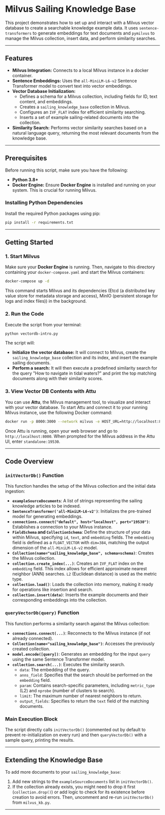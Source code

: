 # Milvus Sailing Knowledge Base

This project demonstrates how to set up and interact with a Milvus vector database to create a searchable knowledge example data. It uses `sentence-transformers` to generate embeddings for text documents and `pymilvus` to manage the Milvus collection, insert data, and perform similarity searches.

---

## Features

* **Milvus Integration:** Connects to a local Milvus instance in a docker container.
* **Sentence Embeddings:** Uses the `all-MiniLM-L6-v2` Sentence Transformer model to convert text into vector embeddings.
* **Vector Database Initialization:**
    * Defines a schema for a Milvus collection, including fields for ID, text content, and embeddings.
    * Creates a `sailing_knowledge_base` collection in Milvus.
    * Configures an `IVF_FLAT` index for efficient similarity searching.
    * Inserts a set of example sailing-related documents into the collection.
* **Similarity Search:** Performs vector similarity searches based on a natural language query, returning the most relevant documents from the knowledge base.

---

## Prerequisites

Before running this script, make sure you have the following:

* **Python 3.8+**
* **Docker Engine:** Ensure **Docker Engine** is installed and running on your system. This is crucial for running Milvus.

### Installing Python Dependencies

Install the required Python packages using pip:

```bash
pip install -r requirements.txt
```

---

## Getting Started

### 1. Start Milvus

Make sure your **Docker Engine** is running. Then, navigate to this directory containing your `docker-compose.yaml` and start the Milvus containers:

```bash
docker-compose up -d
```

This command starts Milvus and its dependencies (Etcd (a distributed key value store for metadata storage and access), MinIO (persistent storage for logs and index files)) in the background.

### 2. Run the Code

Execute the script from your terminal:

```bash
python vectordb-intro.py
```

The script will:
* **Initialize the vector database:** It will connect to Milvus, create the `sailing_knowledge_base` collection and its index, and insert the example sailing documents.
* **Perform a search:** It will then execute a predefined similarity search for the query "How to navigate in tidal waters?" and print the top matching documents along with their similarity scores.

### 3. View Vector DB Contents with Attu

You can use **Attu**, the Milvus management tool, to visualize and interact with your vector database. To start Attu and connect it to your running Milvus instance, use the following Docker command:

```bash
docker run -p 8000:3000 --network milvus -e HOST_URL=http://localhost:8000 -e MILVUS_URL=standalone:19530 zilliz/attu:latest
```

Once Attu is running, open your web browser and go to `http://localhost:8000`. When prompted for the Milvus address in the Attu UI, enter `standalone:19530`.

---

## Code Overview

### `initVectorDb()` Function

This function handles the setup of the Milvus collection and the initial data ingestion:

* **`exampleSourceDocuments`**: A list of strings representing the sailing knowledge articles to be indexed.
* **`SentenceTransformer('all-MiniLM-L6-v2')`**: Initializes the pre-trained model for generating embeddings.
* **`connections.connect("default", host="localhost", port="19530")`**: Establishes a connection to your Milvus instance.
* **`FieldSchema` and `CollectionSchema`**: Define the structure of your data within Milvus, specifying `id`, `text`, and `embedding` fields. The `embedding` field is defined as a `FLOAT_VECTOR` with `dim=384`, matching the output dimension of the `all-MiniLM-L6-v2` model.
* **`Collection(name="sailing_knowledge_base", schema=schema)`**: Creates the Milvus collection.
* **`collection.create_index(...)`**: Creates an `IVF_FLAT` index on the `embedding` field. This index allows for efficient approximate nearest neighbor (ANN) searches. `L2` (Euclidean distance) is used as the metric type.
* **`collection.load()`**: Loads the collection into memory, making it ready for operations like insertion and search.
* **`collection.insert(data)`**: Inserts the example documents and their corresponding embeddings into the collection.

### `queryVectorDb(query)` Function

This function performs a similarity search against the Milvus collection:

* **`connections.connect(...)`**: Reconnects to the Milvus instance (if not already connected).
* **`Collection(name="sailing_knowledge_base")`**: Accesses the previously created collection.
* **`model.encode([query])`**: Generates an embedding for the input `query` using the same Sentence Transformer model.
* **`collection.search(...)`**: Executes the similarity search.
    * `data`: The embedding of the query.
    * `anns_field`: Specifies that the search should be performed on the `embedding` field.
    * `param`: Contains search-specific parameters, including `metric_type` (L2) and `nprobe` (number of clusters to search).
    * `limit`: The maximum number of nearest neighbors to return.
    * `output_fields`: Specifies to return the `text` field of the matching documents.

### Main Execution Block

The script directly calls `initVectorDb()` (commented out by default to prevent re-initialization on every run) and then `queryVectorDb()` with a sample query, printing the results.

---

## Extending the Knowledge Base

To add more documents to your `sailing_knowledge_base`:

1.  Add new strings to the `exampleSourceDocuments` list in `initVectorDb()`.
2.  If the collection already exists, you might need to drop it first (`collection.drop()`) or add logic to check for its existence before creation to avoid errors. Then, uncomment and re-run `initVectorDb()` from `milvus_kb.py`.

---